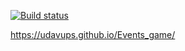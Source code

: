 [![Build status](https://ci.appveyor.com/api/projects/status/vmipcsioehniyv4g?svg=true)](https://ci.appveyor.com/project/UdavUPS/events-game)

https://udavups.github.io/Events_game/

